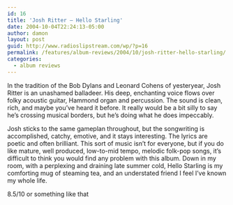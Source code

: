 ```yaml
---
id: 16
title: 'Josh Ritter – Hello Starling'
date: 2004-10-04T22:24:13-05:00
author: damon
layout: post
guid: http://www.radioslipstream.com/wp/?p=16
permalink: /features/album-reviews/2004/10/josh-ritter-hello-starling/
categories:
  - album reviews
---
```

In the tradition of the Bob Dylans and Leonard Cohens of yesteryear, Josh Ritter is an unashamed balladeer. His deep, enchanting voice flows over folky acoustic guitar, Hammond organ and percussion. The sound is clean, rich, and maybe you’ve heard it before. It really would be a bit silly to say he’s crossing musical borders, but he’s doing what he does impeccably.

Josh sticks to the same gameplan throughout, but the songwriting is accomplished, catchy, emotive, and it stays interesting. The lyrics are poetic and often brilliant. This sort of music isn’t for everyone, but if you do like mature, well produced, low-to-mid tempo, melodic folk-pop songs, it’s difficult to think you would find any problem with this album. Down in my room, with a perplexing and draining late summer cold, Hello Starling is my comforting mug of steaming tea, and an understated friend I feel I’ve known my whole life.

8.5/10 or something like that